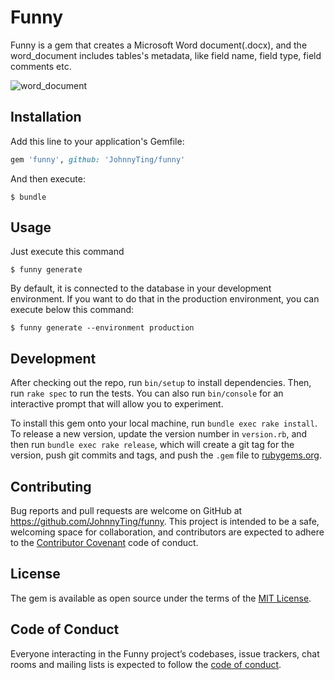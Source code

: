 # Funny

Funny is a gem that creates a Microsoft Word document(.docx), and the word_document includes tables's metadata, like field name, field type, field comments etc.

![word_document](https://dingxu66.oss-cn-beijing.aliyuncs.com/img/20191102144020.png)

## Installation

Add this line to your application's Gemfile:

```ruby
gem 'funny', github: 'JohnnyTing/funny'
```

And then execute:

    $ bundle

## Usage

Just execute this command

    $ funny generate

By default, it is connected to the database in your development environment. 
If you want to do that in the production environment, you can execute below this command:

    $ funny generate --environment production

## Development

After checking out the repo, run `bin/setup` to install dependencies. Then, run `rake spec` to run the tests. You can also run `bin/console` for an interactive prompt that will allow you to experiment.

To install this gem onto your local machine, run `bundle exec rake install`. To release a new version, update the version number in `version.rb`, and then run `bundle exec rake release`, which will create a git tag for the version, push git commits and tags, and push the `.gem` file to [rubygems.org](https://rubygems.org).

## Contributing

Bug reports and pull requests are welcome on GitHub at https://github.com/JohnnyTing/funny. This project is intended to be a safe, welcoming space for collaboration, and contributors are expected to adhere to the [Contributor Covenant](http://contributor-covenant.org) code of conduct.

## License

The gem is available as open source under the terms of the [MIT License](https://opensource.org/licenses/MIT).

## Code of Conduct

Everyone interacting in the Funny project’s codebases, issue trackers, chat rooms and mailing lists is expected to follow the [code of conduct](https://github.com/JohnnyTing/funny/blob/master/CODE_OF_CONDUCT.md).
